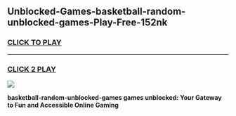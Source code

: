 
## Unblocked-Games-basketball-random-unblocked-games-Play-Free-152nk
<h3>
<a href="https://premium76.site?title=basketball-random-unblocked-games&ref=09A">CLICK TO PLAY</a></h3>
<hr>

<h3>
<a href="https://premium76.site?title=basketball-random-unblocked-games&ref=09A">CLICK 2 PLAY</a>
  
</h3>

<a href="https://premium76.site?title=basketball-random-unblocked-games&ref=09A"><img src="https://clearcache.store/games.png"></a>


**basketball-random-unblocked-games games unblocked: Your Gateway to Fun and Accessible Online Gaming**
